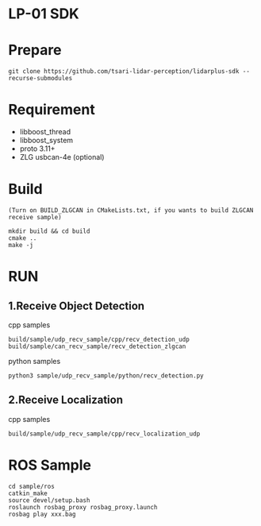 # LP-01 SDK

# Prepare
```shell
git clone https://github.com/tsari-lidar-perception/lidarplus-sdk --recurse-submodules
```

# Requirement
* libboost_thread
* libboost_system
* proto 3.11+
* ZLG usbcan-4e (optional)

# Build
```shell
(Turn on BUILD_ZLGCAN in CMakeLists.txt, if you wants to build ZLGCAN receive sample)

mkdir build && cd build
cmake ..
make -j
```

# RUN
## 1.Receive Object Detection
cpp samples
```shell
build/sample/udp_recv_sample/cpp/recv_detection_udp
build/sample/can_recv_sample/recv_detection_zlgcan
```
python samples
```shell
python3 sample/udp_recv_sample/python/recv_detection.py
```
## 2.Receive Localization
cpp samples
```shell
build/sample/udp_recv_sample/cpp/recv_localization_udp
```
# ROS Sample
```shell
cd sample/ros
catkin_make
source devel/setup.bash
roslaunch rosbag_proxy rosbag_proxy.launch
rosbag play xxx.bag
```